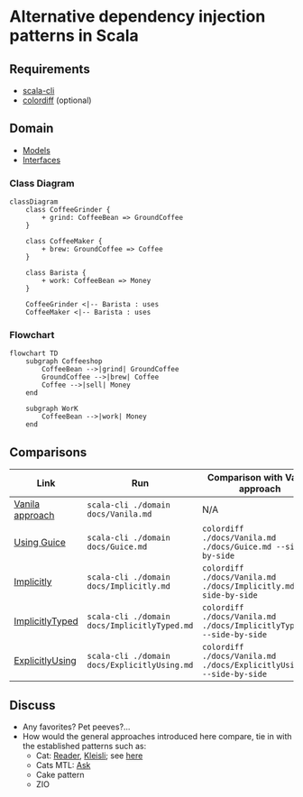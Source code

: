 # Alternative dependency injection patterns in Scala

## Requirements

- [scala-cli](https://scala-cli.virtuslab.org/install) 
- [colordiff](https://formulae.brew.sh/formula/colordiff) (optional)

## Domain

- [Models](domain/Models.scala)
- [Interfaces](domain/Interfaces.scala)

### Class Diagram

```mermaid
classDiagram
    class CoffeeGrinder {
        + grind: CoffeeBean => GroundCoffee
    }

    class CoffeeMaker {
        + brew: GroundCoffee => Coffee
    }

    class Barista {
        + work: CoffeeBean => Money
    }

    CoffeeGrinder <|-- Barista : uses
    CoffeeMaker <|-- Barista : uses
```

### Flowchart

```mermaid
flowchart TD
    subgraph Coffeeshop
        CoffeeBean -->|grind| GroundCoffee
        GroundCoffee -->|brew| Coffee
        Coffee -->|sell| Money
    end

    subgraph WorK
        CoffeeBean -->|work| Money
    end

```

## Comparisons

| Link                                 | Run                                          | Comparison with Vanila approach                                |
|--------------------------------------|----------------------------------------------|----------------------------------------------------------------|
| [Vanila approach](docs/Vanila.md)     | `scala-cli ./domain docs/Vanila.md`          | N/A                                                            |
| [Using Guice](docs/Guice.md)          | `scala-cli ./domain docs/Guice.md`           | `colordiff ./docs/Vanila.md ./docs/Guice.md --side-by-side`      |
| [Implicitly](docs/Implicitly.md)      | `scala-cli ./domain docs/Implicitly.md`      | `colordiff ./docs/Vanila.md ./docs/Implicitly.md --side-by-side` |
| [ImplicitlyTyped](docs/ImplicitlyTyped.md) | `scala-cli ./domain docs/ImplicitlyTyped.md` | `colordiff ./docs/Vanila.md ./docs/ImplicitlyTyped.md --side-by-side` |
| [ExplicitlyUsing](docs/ExplicitlyUsing.md) | `scala-cli ./domain docs/ExplicitlyUsing.md` | `colordiff ./docs/Vanila.md ./docs/ExplicitlyUsing.md --side-by-side` |

## Discuss

- Any favorites? Pet peeves?... 
- How would the general approaches introduced here compare, tie in with the established patterns such as:
  - Cat: [Reader](https://typelevel.org/cats/api/cats/data/package$$Reader$.html), [Kleisli](https://typelevel.org/cats/datatypes/kleisli.html); see [here](https://stackoverflow.com/questions/29226560/is-it-just-a-coincidence-that-kleisli-readert-and-reader-are-the-same-in-scala) 
  - Cats MTL: [Ask](https://typelevel.org/cats-mtl/mtl-classes/ask.html)
  - Cake pattern
  - ZIO